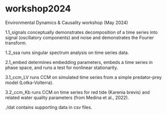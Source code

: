 # workshop2024
Environmental Dynamics &amp; Causality workshop (May 2024)

1.1_signals conceptually demonstrates decomposition of a time series into signal (oscillatory components) and noise and demonstrates the Fourier transform.

1.2_ssa runs singular spectrum analysis on time series data.

2.1_embed determines embedding parameters, embeds a time series in phase space, and runs a test for nonlinear stationarity.

3.1_ccm_LV runs CCM on simulated time series from a simple predator-prey model (Lotka-Volterra).

3.2_ccm_Kb runs CCM on time series for red tide (Karenia brevis) and related water quality parameters (from Medina et al., 2022).

./dat contains supporting data in csv files.
